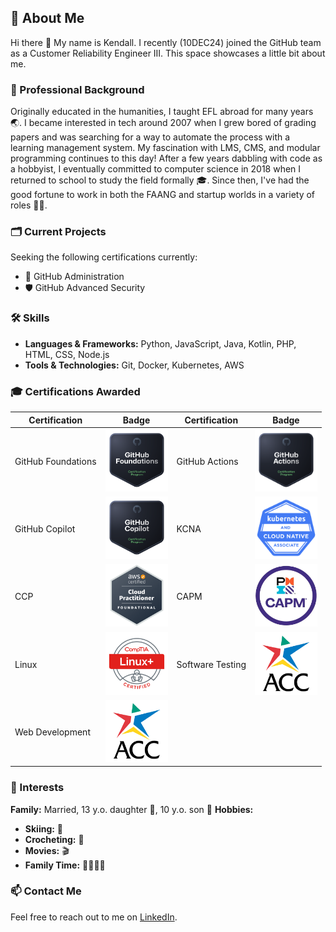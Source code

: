 ## 👤 About Me 
Hi there 👋
My name is Kendall. I recently (10DEC24) joined the GitHub team as a Customer Reliability Engineer III. This space showcases a little bit about me. 

### 💼 Professional Background
Originally educated in the humanities, I taught EFL abroad for many years 🌏. I became interested in tech around 2007 when I grew bored of grading papers and was searching for a way to automate the process with a learning management system. My fascination with LMS, CMS, and modular programming continues to this day! After a few years dabbling with code as a hobbyist, I eventually committed to computer science in 2018 when I returned to school to study the field formally 🎓. Since then, I've had the good fortune to work in both the FAANG and startup worlds in a variety of roles 🧑‍💻. 

### 🗂️ Current Projects
<!-- While onboarding, I made this amazing Octocat:

![octocat-1733936653588](https://github.com/user-attachments/assets/3b95b3cc-6027-4bf1-a742-f8761baf8e97) -->
Seeking the following certifications currently:
- 📌 GitHub Administration
- 🛡️ GitHub Advanced Security

### 🛠️ Skills
- **Languages & Frameworks:** Python, JavaScript, Java, Kotlin, PHP, HTML, CSS, Node.js
- **Tools & Technologies:** Git, Docker, Kubernetes, AWS

### 🎓 Certifications Awarded

| Certification       | Badge                                                                 | Certification       | Badge                                                                 |
|---------------------|----------------------------------------------------------------------|---------------------|----------------------------------------------------------------------|
| GitHub Foundations  | <img src="gh-foundations.png" alt="gh-foundations" width="100" height="100"> | GitHub Actions      | <img src="actions.png" alt="actions" width="100" height="100">       |
| GitHub Copilot      | <img src="copilot.png" alt="copilot" width="100" height="100">       | KCNA                | <img src="kcna.png" alt="kcna" width="100" height="100">             |
| CCP                 | <img src="ccp.png" alt="ccp" width="100" height="100">               | CAPM                | <img src="capm.png" alt="capm" width="100" height="100">             |
| Linux               | <img src="linux.png" alt="linux" width="100" height="100">           | Software Testing    | <img src="acc.png" alt="acc" width="100" height="100">               |
| Web Development     | <img src="acc.png" alt="acc" width="100" height="100">               |                     |                                                                      |

### 🌱 Interests
**Family:** Married, 13 y.o. daughter 👧, 10 y.o. son 👦
**Hobbies:**
- **Skiing:** 🎿
- **Crocheting:** 🧶
- **Movies:** 🎬
- **Family Time:** 👨‍👩‍👧‍👦

### 📫 Contact Me
Feel free to reach out to me on [LinkedIn](https://linkedin.com/in/krshearman).

